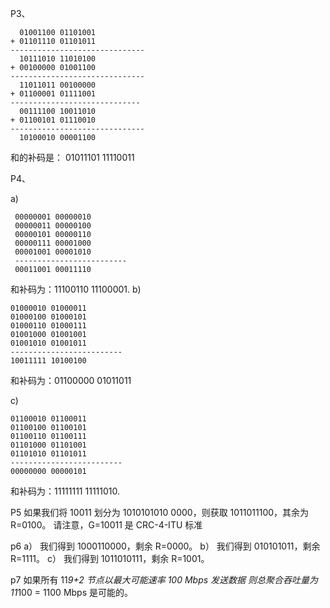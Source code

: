 P3、
```
  01001100 01101001 
+ 01101110 01101011 
------------------------------ 
  10111010 11010100 
+ 00100000 01001100 
------------------------------ 
  11011011 00100000 
+ 01100001 01111001
----------------------------- 
  00111100 10011010 
+ 01100101 01110010 
------------------------------ 
  10100010 00001100 
```
和的补码是： 01011101 11110011 

P4、

a)
```
 00000001 00000010 
 00000011 00000100 
 00000101 00000110 
 00000111 00001000 
 00001001 00001010 
 ------------------------- 
 00011001 00011110 
```
和补码为：11100110 11100001. 
b) 
```
01000010 01000011 
01000100 01000101 
01000110 01000111 
01001000 01001001 
01001010 01001011 
------------------------- 
10011111 10100100 
```
和补码为：01100000 01011011 

c) 
```
01100010 01100011 
01100100 01100101 
01100110 01100111 
01101000 01101001 
01101010 01101011 
------------------------- 
00000000 00000101 
```
和补码为：11111111 11111010.

P5
如果我们将 10011 划分为 1010101010 0000，则获取 1011011100，其余为 R=0100。 请注意，G=10011 是 CRC-4-ITU 标准

p6
a） 我们得到 1000110000，剩余 R=0000。
b） 我们得到 010101011，剩余 R=1111。
c） 我们得到 1011010111，剩余 R=1001。

p7
如果所有 11*9+2 节点以最大可能速率 100 Mbps 发送数据
则总聚合吞吐量为 11*100 = 1100 Mbps 是可能的。
